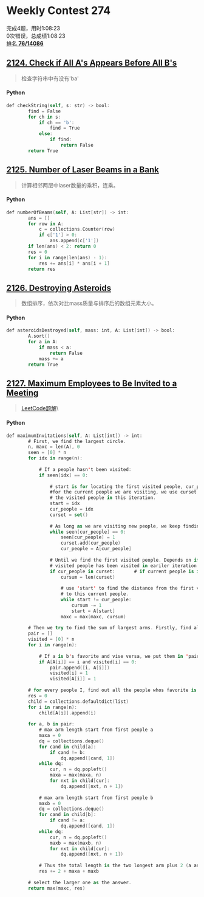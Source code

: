 # Weekly Contest 274  

完成4题，用时1:08:23\
0次错误，总成绩1:08:23\
[排名 **76/14086**](https://leetcode.com/contest/weekly-contest-274/ranking/4/)

## [2124. Check if All A's Appears Before All B's](https://leetcode.com/problems/check-if-all-as-appears-before-all-bs/)

> 检查字符串中有没有'ba'

#### **Python**
```swift
def checkString(self, s: str) -> bool:
        find = False
        for ch in s:
            if ch == 'b':
                find = True
            else:
                if find:
                    return False
        return True
```

## [2125. Number of Laser Beams in a Bank](https://leetcode.com/problems/number-of-laser-beams-in-a-bank/)

> 计算相邻两层中laser数量的乘积，连乘。

#### Python
```swift
def numberOfBeams(self, A: List[str]) -> int:
        ans = []
        for row in A:
            c = collections.Counter(row)
            if c['1'] > 0:
                ans.append(c['1'])
        if len(ans) < 2: return 0
        res = 0
        for i in range(len(ans) - 1):
            res += ans[i] * ans[i + 1]
        return res
```

## [2126. Destroying Asteroids](https://leetcode.com/problems/destroying-asteroids/)

> 数组排序，依次对比mass质量与排序后的数组元素大小。
#### Python
```swift
def asteroidsDestroyed(self, mass: int, A: List[int]) -> bool:
        A.sort()
        for a in A:
            if mass < a:
                return False
            mass += a
        return True
```

## [2127. Maximum Employees to Be Invited to a Meeting](https://leetcode.com/problems/maximum-employees-to-be-invited-to-a-meeting/)

> [LeetCode题解](https://leetcode.com/problems/maximum-employees-to-be-invited-to-a-meeting/discuss/1661178/Explanation-with-pictures.)\


#### Python

```swift
def maximumInvitations(self, A: List[int]) -> int:
		# First, we find the largest circle.
        n, maxc = len(A), 0
        seen = [0] * n
        for idx in range(n):
		
			# If a people hasn't been visited:
            if seen[idx] == 0:
                
				# start is for locating the first visited people, cur_people stands 
				#for the current people we are visiting, we use curset to store all 
				# the visited people in this iteration.
				start = idx
                cur_people = idx
                curset = set()
				
				# As long as we are visiting new people, we keep finding his/her favorite.
                while seen[cur_people] == 0:
                    seen[cur_people] = 1
                    curset.add(cur_people)
                    cur_people = A[cur_people]
					
				# Until we find the first visited people. Depends on if this 
				# visited people has been visited in eariler iteration or just this iteration.
				if cur_people in curset:       # if current people is in current set, meaning we have found a new circle
                    cursum = len(curset)
					
					# use 'start' to find the distance from the first visited people in this iteration 
					# to this current people.
                    while start != cur_people:
                        cursum -= 1
                        start = A[start]
                    maxc = max(maxc, cursum)
                                       
		# Then we try to find the sum of largest arms. Firstly, find all mutal-favorite peoples.
        pair = []
        visited = [0] * n
        for i in range(n):
		
			# If a is b's favorite and vise versa, we put them in 'pair'.
            if A[A[i]] == i and visited[i] == 0:
                pair.append([i, A[i]])
                visited[i] = 1
                visited[A[i]] = 1
		
		# for every people I, find out all the people whos favorite is I.
        res = 0
        child = collections.defaultdict(list)
        for i in range(n):
            child[A[i]].append(i)
        
        for a, b in pair:
            # max arm length start from first people a
            maxa = 0
            dq = collections.deque()
            for cand in child[a]:
                if cand != b:
                    dq.append([cand, 1])
            while dq:
                cur, n = dq.popleft()
                maxa = max(maxa, n)
                for nxt in child[cur]:
                    dq.append([nxt, n + 1])
                    
            # max arm length start from first people b
            maxb = 0
            dq = collections.deque()
            for cand in child[b]:
                if cand != a:
                    dq.append([cand, 1])
            while dq:
                cur, n = dq.popleft()
                maxb = max(maxb, n)
                for nxt in child[cur]:
                    dq.append([nxt, n + 1])
            
			# Thus the total length is the two longest arm plus 2 (a and b themselves)
            res += 2 + maxa + maxb
			
		# select the larger one as the answer.
        return max(maxc, res)  
```
